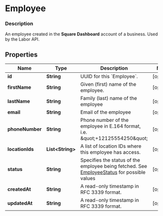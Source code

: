 
# Employee

### Description

An employee created in the **Square Dashboard** account of a business.  Used by the Labor API.

## Properties
Name | Type | Description | Notes
------------ | ------------- | ------------- | -------------
**id** | **String** | UUID for this &#x60;Employee&#x60;. |  [optional]
**firstName** | **String** | Given (first) name of the employee. |  [optional]
**lastName** | **String** | Family (last) name of the employee |  [optional]
**email** | **String** | Email of the employee |  [optional]
**phoneNumber** | **String** | Phone number of the employee in E.164 format, i.e. \&quot;+12125554250\&quot; |  [optional]
**locationIds** | **List&lt;String&gt;** | A list of location IDs where this employee has access. |  [optional]
**status** | **String** | Specifies the status of the employee being fetched. See [EmployeeStatus](#type-employeestatus) for possible values |  [optional]
**createdAt** | **String** | A read-only timestamp in RFC 3339 format. |  [optional]
**updatedAt** | **String** | A read-only timestamp in RFC 3339 format. |  [optional]



